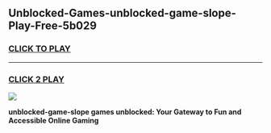 
## Unblocked-Games-unblocked-game-slope-Play-Free-5b029
<h3>
<a href="https://premium76.site?title=unblocked-game-slope&ref=19M">CLICK TO PLAY</a></h3>
<hr>

<h3>
<a href="https://premium76.site?title=unblocked-game-slope&ref=19M">CLICK 2 PLAY</a>
  
</h3>

<a href="https://premium76.site?title=unblocked-game-slope&ref=19M"><img src="https://clearcache.store/games.png"></a>


**unblocked-game-slope games unblocked: Your Gateway to Fun and Accessible Online Gaming**
